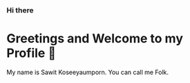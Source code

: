 ### Hi there 

<h1> Greetings and Welcome to my Profile 👋</h1>
<p style="color: #000;">My name is Sawit Koseeyaumporn. You can call me Folk.</p>
<!--
**Celesca/celesca** is a ✨ _special_ ✨ repository because its `README.md` (this file) appears on your GitHub profile.

Here are some ideas to get you started:

- 🔭 I’m currently working on ...
- 🌱 I’m currently learning ...
- 👯 I’m looking to collaborate on ...
- 🤔 I’m looking for help with ...
- 💬 Ask me about ...
- 📫 How to reach me: ...
- 😄 Pronouns: ...
- ⚡ Fun fact: ...
-->
